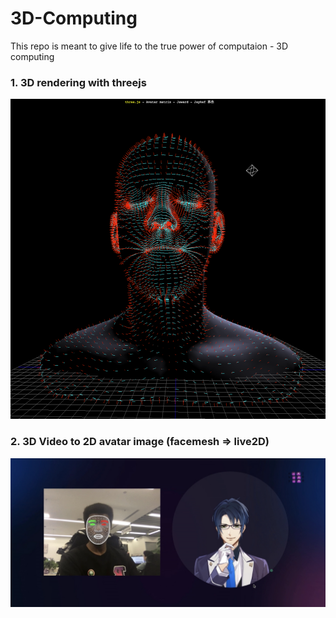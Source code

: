 # 3D-Computing
This repo is meant to give life to the true power of computaion - 3D computing

### 1. 3D rendering with threejs
<img src="./screenshots/avatar-matrix.png" />

### 2. 3D Video to 2D avatar image (facemesh => live2D)
<img src="./screenshots/facemesh-live2d.png" />
